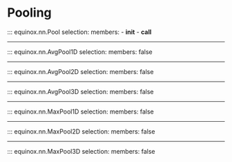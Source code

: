 # Pooling

::: equinox.nn.Pool
    selection:
        members:
            - __init__
            - __call__

---

::: equinox.nn.AvgPool1D
    selection:
        members: false

---

::: equinox.nn.AvgPool2D
    selection:
        members: false

---

::: equinox.nn.AvgPool3D
    selection:
        members: false

---

::: equinox.nn.MaxPool1D
    selection:
        members: false

---

::: equinox.nn.MaxPool2D
    selection:
        members: false

---

::: equinox.nn.MaxPool3D
    selection:
        members: false
